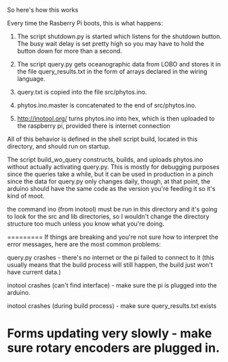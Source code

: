 
So here's how this works

Every time the Rasberry Pi boots, this is what happens:

1. The script shutdown.py is started which listens for the shutdown button.  The busy wait delay is set pretty high so you may have to hold the button down for more than a second.  

2.  The script query.py gets oceanographic data from LOBO and stores it in the file query_results.txt in the form of arrays declared in the wiring language.

3.  query.txt is copied into the file src/phytos.ino. 

4.  phytos.ino.master is concatenated to the end of src/phytos.ino.  

5.  http://inotool.org/ turns phytos.ino into hex, which is then uploaded to the raspberry pi, provided there is internet connection

All of this behavior is defined in the shell script build, located in this directory, and should run on startup.  

The script build_wo_query constructs, builds, and uploads phytos.ino without actually activating query.py.  This is mostly for debugging purposes since the queries take a while, but it can be used in production in a pinch since the data for query.py only changes daily, though, at that point, the arduino should have the same code as the version you're feeding it so it's kind of moot.  

the command ino (from inotool) must be run in this directory and it's going to look for the src and lib directories, so I wouldn't change the directory structure too much unless you know what you're doing.  

=========
If things are breaking and you're not sure how to interpret the error messages, here are the most common problems:

query.py crashes - there's no internet or the pi failed to connect to it (this usually means that the build process will still happen, the build just won't have current data.)

inotool crashes (can't find interface) - make sure the pi is plugged into the arduino.

inotool crashes (during build process) - make sure query_results.txt exists

Forms updating very slowly - make sure rotary encoders are plugged in.
=====

